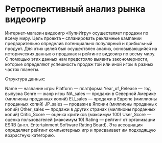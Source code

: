 # Ретроспективный анализ рынка видеоигр

Интернет-магазин видеоигр «КупиИгру» осуществляет продажи по всему миру. Цель проекта – спланировать рекламные кампании предварительно определив потенциально популярный и прибыльный продукт.
Для этих целей был осуществлен анализ, основывающийся на исторических данных о продажах и рейтинге видеоигр по всему миру. С помощью этих данных нам предстояло выявить закономерности, которые определяют успешность продаж той или иной игры в разных частях планеты. 

Структура данных:

Name — название игры
Platform — платформа
Year_of_Release — год выпуска
Genre — жанр игры
NA_sales — продажи в Северной Америке (миллионы проданных копий)
EU_sales — продажи в Европе (миллионы проданных копий)
JP_sales — продажи в Японии (миллионы проданных копий)
Other_sales — продажи в других странах (миллионы проданных копий)
Critic_Score — оценка критиков (максимум 100)
User_Score — оценка пользователей (максимум 10)
Rating — рейтинг от организации ESRB (англ. Entertainment Software Rating Board). Эта ассоциация определяет рейтинг компьютерных игр и присваивает им подходящую возрастную категорию.
